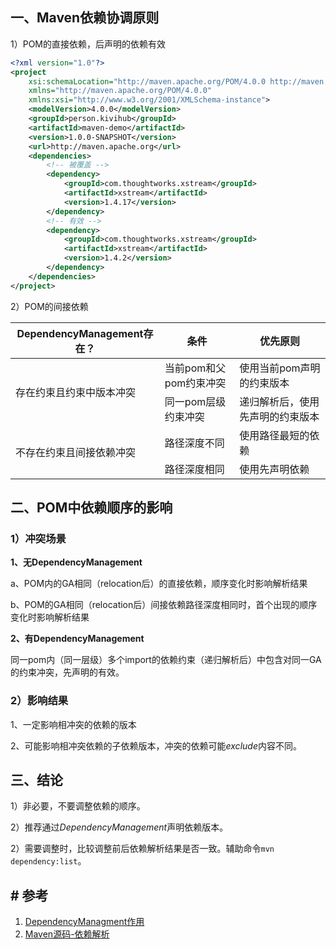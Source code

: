 ## 一、Maven依赖协调原则

1）POM的直接依赖，后声明的依赖有效

```xml
<?xml version="1.0"?>
<project
    xsi:schemaLocation="http://maven.apache.org/POM/4.0.0 http://maven.apache.org/xsd/maven-4.0.0.xsd"
    xmlns="http://maven.apache.org/POM/4.0.0"
    xmlns:xsi="http://www.w3.org/2001/XMLSchema-instance">
    <modelVersion>4.0.0</modelVersion>
    <groupId>person.kivihub</groupId>
    <artifactId>maven-demo</artifactId>
    <version>1.0.0-SNAPSHOT</version>
    <url>http://maven.apache.org</url>
    <dependencies>
        <!-- 被覆盖 -->
        <dependency>
            <groupId>com.thoughtworks.xstream</groupId>
            <artifactId>xstream</artifactId>
            <version>1.4.17</version>
        </dependency>
        <!-- 有效 -->
        <dependency>
            <groupId>com.thoughtworks.xstream</groupId>
            <artifactId>xstream</artifactId>
            <version>1.4.2</version>
        </dependency>    
    </dependencies>
</project>
```

2）POM的间接依赖

<table class="table">
  <thead>
        <tr>
          <th>DependencyManagement存在？</th>
          <th>条件</th>
          <th>优先原则</th>
        </tr>
  </thead>
  <tbody>
    <tr>
      <td rowspan="2">存在约束且约束中版本冲突</td>
      <td>当前pom和父pom约束冲突</td>
      <td>使用当前pom声明的约束版本</td>
    </tr>
    <tr>
      <td>同一pom层级约束冲突</td>
      <td>递归解析后，使用先声明的约束版本</td>
    </tr>
    <tr>
      <td rowspan="2">不存在约束且间接依赖冲突</td>
      <td>路径深度不同</td>
      <td>使用路径最短的依赖</td>
    </tr>
    <tr>
      <td>路径深度相同</td>
      <td>使用先声明依赖</td>
    </tr>
    </tbody>
</table>

## 二、POM中依赖顺序的影响

### 1）冲突场景

**1、无DependencyManagement**

a、POM内的GA相同（relocation后）的直接依赖，顺序变化时影响解析结果

b、POM的GA相同（relocation后）间接依赖路径深度相同时，首个出现的顺序变化时影响解析结果

**2、有DependencyManagement**

同一pom内（同一层级）多个import的依赖约束（递归解析后）中包含对同一GA的约束冲突，先声明的有效。

### 2）影响结果

1、一定影响相冲突的依赖的版本

2、可能影响相冲突依赖的子依赖版本，冲突的依赖可能*exclude*内容不同。

## 三、结论

1）非必要，不要调整依赖的顺序。

2）推荐通过*DependencyManagement*声明依赖版本。

2）需要调整时，比较调整前后依赖解析结果是否一致。辅助命令`mvn dependency:list`。

## # 参考

1. [DependencyManagment作用](6.DependencyManagment作用.md)
2. [Maven源码-依赖解析](16.Maven源码-依赖解析.md)
